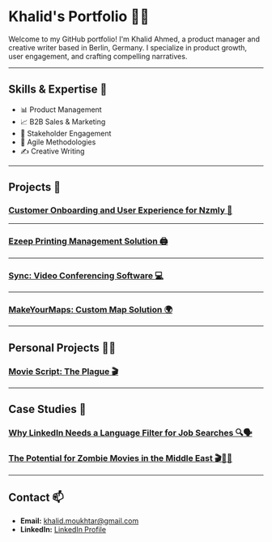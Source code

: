 # Khalid's Portfolio 🎨🚀

Welcome to my GitHub portfolio! I'm Khalid Ahmed, a product manager and creative writer based in Berlin, Germany. I specialize in product growth, user engagement, and crafting compelling narratives.

---

## Skills & Expertise 💼

- 📊 Product Management
- 📈 B2B Sales & Marketing
- 🤝 Stakeholder Engagement
- 📅 Agile Methodologies
- ✍️ Creative Writing

---

## Projects 📐

### [Customer Onboarding and User Experience for Nzmly 📝](Nzmly.md)

---

### [Ezeep Printing Management Solution 🖨️](Ezeep.md)

---

### [Sync: Video Conferencing Software 💻](Sync.md)

---

### [MakeYourMaps: Custom Map Solution 🌍](MakeYourMaps.md)

---
## Personal Projects 🧑‍🦱

### [Movie Script: The Plague 🎬](The-Plague.md)

---
## Case Studies 💼

### [Why LinkedIn Needs a Language Filter for Job Searches 🔍🗣️](Linkedin.md)
### [The Potential for Zombie Movies in the Middle East 🎬🧟‍♂️](Cinema.md)
---

## Contact 📫

- **Email:** [khalid.moukhtar@gmail.com](mailto:khalid.moukhtar@gmail.com)
- **LinkedIn:** [LinkedIn Profile](https://www.linkedin.com/in/khalid-moukhtar/)
  
